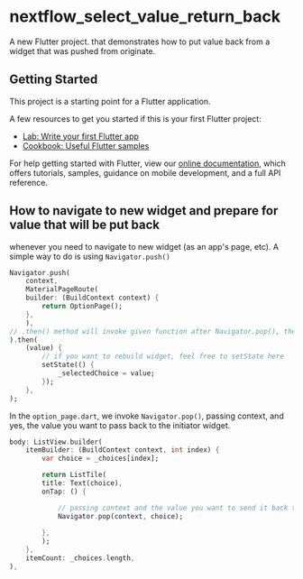 # nextflow_select_value_return_back

A new Flutter project. that demonstrates how to put value back from a widget that was pushed from originate.

## Getting Started

This project is a starting point for a Flutter application.

A few resources to get you started if this is your first Flutter project:

- [Lab: Write your first Flutter app](https://flutter.dev/docs/get-started/codelab)
- [Cookbook: Useful Flutter samples](https://flutter.dev/docs/cookbook)

For help getting started with Flutter, view our
[online documentation](https://flutter.dev/docs), which offers tutorials,
samples, guidance on mobile development, and a full API reference.

## How to navigate to new widget and prepare for value that will be put back

whenever you need to navigate to new widget (as an app's page, etc). A simple way to do is using `Navigator.push()`

```dart
Navigator.push(
    context,
    MaterialPageRoute(
    builder: (BuildContext context) {
        return OptionPage();
    },
    ),
// .then() method will invoke given function after Navigator.pop(), the value will be passed into function as a parameter 
).then(
    (value) {
        // if you want to rebuild widget, feel free to setState here
        setState(() {
            _selectedChoice = value;
        });
    },
);
```

In the `option_page.dart`, we invoke `Navigator.pop()`, passing context, and yes, the value you want to pass back to the initiator widget.

```dart
body: ListView.builder(
    itemBuilder: (BuildContext context, int index) {
        var choice = _choices[index];

        return ListTile(
        title: Text(choice),
        onTap: () {

            // passing context and the value you want to send it back to previous widget.
            Navigator.pop(context, choice);
            
        },
        );
    },
    itemCount: _choices.length,
),

```